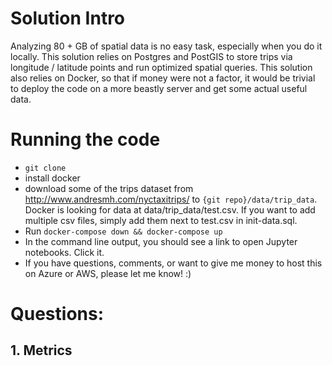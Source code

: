 # Solution Intro
Analyzing 80 + GB of spatial data is no easy task, especially when you do it locally. This solution relies on Postgres and PostGIS to store trips via longitude / latitude points and run optimized spatial queries. This solution also relies on Docker, so that if money were not a factor, it would be trivial to deploy the code on a more beastly server and get some actual useful data.

# Running the code
- `git clone `
- install docker
- download some of the trips dataset from http://www.andresmh.com/nyctaxitrips/ to `{git repo}/data/trip_data`. Docker is looking for data at data/trip_data/test.csv. If you want to add multiple csv files, simply add them next to test.csv in init-data.sql.
- Run `docker-compose down && docker-compose up`
- In the command line output, you should see a link to open Jupyter notebooks. Click it.
- If you have questions, comments, or want to give me money to host this on Azure or AWS, please let me know! :) 

# Questions:
## 1. Metrics